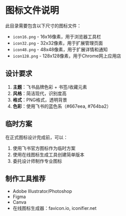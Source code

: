 # 图标文件说明

此目录需要包含以下尺寸的图标文件：

- `icon16.png` - 16x16像素，用于浏览器工具栏
- `icon32.png` - 32x32像素，用于扩展管理页面
- `icon48.png` - 48x48像素，用于扩展详情和通知
- `icon128.png` - 128x128像素，用于Chrome网上应用店

## 设计要求

1. **主题**：飞书品牌色彩 + 书签/收藏元素
2. **风格**：简洁现代，识别度高
3. **格式**：PNG格式，透明背景
4. **色彩**：使用飞书的蓝色系（#667eea, #764ba2）

## 临时方案

在正式图标设计完成前，可以：
1. 使用飞书官方图标作为临时方案
2. 使用在线图标生成工具创建简单版本
3. 委托设计师制作专业图标

## 制作工具推荐

- Adobe Illustrator/Photoshop
- Figma
- Canva
- 在线图标生成器：favicon.io, iconifier.net